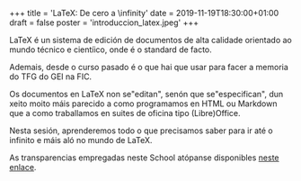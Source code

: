 +++
title = 'LaTeX: De cero a \infinity'
date = 2019-11-19T18:30:00+01:00
draft = false
poster = 'introduccion_latex.jpeg'
+++

LaTeX é un sistema de edición de documentos de alta calidade orientado ao mundo técnico e cientíico, onde é o standard de facto.

Ademais, desde o curso pasado é o que hai que usar para facer a memoria do TFG do GEI na FIC.

Os documentos en LaTeX non se"editan", senón que se"especifican", dun xeito moito máis parecido a como programamos en HTML ou Markdown que a como traballamos en suites de oficina tipo (Libre)Office.

Nesta sesión, aprenderemos todo o que precisamos saber para ir até o infinito e máis aló no mundo de LaTeX.

As transparencias empregadas neste School atópanse disponibles [neste enlace](https://slides.com/lcastro/latex-de-cero-a-infinity#/).
